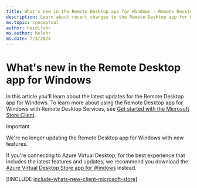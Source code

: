 ```yaml
---
title: What's new in the Remote Desktop app for Windows - Remote Desktop Services
description: Learn about recent changes to the Remote Desktop app for Windows
ms.topic: conceptual
author: heidilohr
ms.author: helohr
ms.date: 7/3/2024
---
```


# What's new in the Remote Desktop app for Windows

In this article you'll learn about the latest updates for the Remote Desktop app for Windows. To learn more about using the Remote Desktop app for Windows with Remote Desktop Services, see [Get started with the Microsoft Store Client](windows.md).

> [!IMPORTANT]
> We're no longer updating the Remote Desktop app for Windows with new features.
>
> If you're connecting to Azure Virtual Desktop, for the best experience that includes the latest features and updates, we recommend you download the [Azure Virtual Desktop Store app for Windows](/azure/virtual-desktop/users/connect-windows-avd-app) instead.

[!INCLUDE [include-whats-new-client-microsoft-store](~/../_azuredocs/articles/virtual-desktop/includes/include-whats-new-client-microsoft-store.md)]

